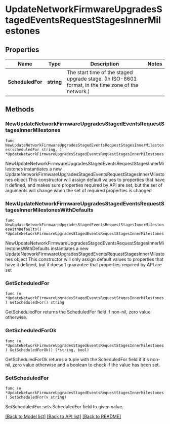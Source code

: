 # UpdateNetworkFirmwareUpgradesStagedEventsRequestStagesInnerMilestones

## Properties

Name | Type | Description | Notes
------------ | ------------- | ------------- | -------------
**ScheduledFor** | **string** | The start time of the staged upgrade stage. (In ISO-8601 format, in the time zone of the network.) | 

## Methods

### NewUpdateNetworkFirmwareUpgradesStagedEventsRequestStagesInnerMilestones

`func NewUpdateNetworkFirmwareUpgradesStagedEventsRequestStagesInnerMilestones(scheduledFor string, ) *UpdateNetworkFirmwareUpgradesStagedEventsRequestStagesInnerMilestones`

NewUpdateNetworkFirmwareUpgradesStagedEventsRequestStagesInnerMilestones instantiates a new UpdateNetworkFirmwareUpgradesStagedEventsRequestStagesInnerMilestones object
This constructor will assign default values to properties that have it defined,
and makes sure properties required by API are set, but the set of arguments
will change when the set of required properties is changed

### NewUpdateNetworkFirmwareUpgradesStagedEventsRequestStagesInnerMilestonesWithDefaults

`func NewUpdateNetworkFirmwareUpgradesStagedEventsRequestStagesInnerMilestonesWithDefaults() *UpdateNetworkFirmwareUpgradesStagedEventsRequestStagesInnerMilestones`

NewUpdateNetworkFirmwareUpgradesStagedEventsRequestStagesInnerMilestonesWithDefaults instantiates a new UpdateNetworkFirmwareUpgradesStagedEventsRequestStagesInnerMilestones object
This constructor will only assign default values to properties that have it defined,
but it doesn't guarantee that properties required by API are set

### GetScheduledFor

`func (o *UpdateNetworkFirmwareUpgradesStagedEventsRequestStagesInnerMilestones) GetScheduledFor() string`

GetScheduledFor returns the ScheduledFor field if non-nil, zero value otherwise.

### GetScheduledForOk

`func (o *UpdateNetworkFirmwareUpgradesStagedEventsRequestStagesInnerMilestones) GetScheduledForOk() (*string, bool)`

GetScheduledForOk returns a tuple with the ScheduledFor field if it's non-nil, zero value otherwise
and a boolean to check if the value has been set.

### SetScheduledFor

`func (o *UpdateNetworkFirmwareUpgradesStagedEventsRequestStagesInnerMilestones) SetScheduledFor(v string)`

SetScheduledFor sets ScheduledFor field to given value.



[[Back to Model list]](../README.md#documentation-for-models) [[Back to API list]](../README.md#documentation-for-api-endpoints) [[Back to README]](../README.md)


